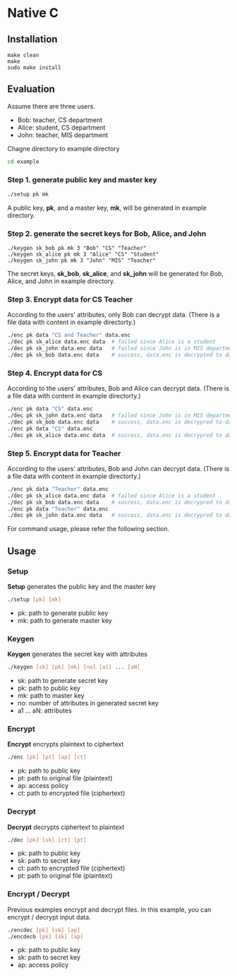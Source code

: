 # Native C

## Installation
~~~make
make clean
make
sudo make install
~~~	

## Evaluation
Assume there are three users.
- Bob: teacher, CS department
- Alice: student, CS department
- John: teacher, MIS department

Chagne directory to example directory
~~~bash
cd example
~~~

### Step 1. generate public key and master key
~~~bash
./setup pk mk
~~~
A public key, **pk**, and a master key, **mk**, will be generated in example directory.

### Step 2. generate the secret keys for Bob, Alice, and John
~~~base
./keygen sk_bob pk mk 3 "Bob" "CS" "Teacher"
./keygen sk_alice pk mk 3 "Alice" "CS" "Student"
./keygen sk_john pk mk 3 "John" "MIS" "Teacher"
~~~
The secret keys, **sk_bob**, **sk_alice**, and **sk_john** will be generated for Bob, Alice, and John in example directory.

### Step 3. Encrypt data for CS Teacher
According to the users' attributes, only Bob can decrypt data.
(There is a file data with content in example directorty.)

~~~bash
./enc pk data "CS and Teacher" data.enc
./dec pk sk_alice data.enc data  # failed since Alice is a student
./dec pk sk_john data.enc data   # failed since John is in MIS department
./dec pk sk_bob data.enc data    # success, data.enc is decrypted to data
~~~

### Step 4. Encrypt data for CS
According to the users' attributes, Bob and Alice can decrypt data.
(There is a file data with content in example directorty.)

~~~bash
./enc pk data "CS" data.enc
./dec pk sk_john data.enc data   # failed since John is in MIS department
./dec pk sk_bob data.enc data    # success, data.enc is decrypred to data
./enc pk data "CS" data.enc
./dec pk sk_alice data.enc data  # success, data.enc is decrypred to data
~~~

### Step 5. Encrypt data for Teacher
According to the users' attributes, Bob and John can decrypt data.
(There is a file data with content in example directorty.)

~~~bash
./enc pk data "Teacher" data.enc
./dec pk sk_alice data.enc data  # failed since Alice is a student
./dec pk sk_bob data.enc data    # success, data.enc is decrypred to data
./enc pk data "Teacher" data.enc
./dec pk sk_john data.enc data   # success, data.enc is decrypred to data
~~~

For command usage, please refer the following section.

## Usage
### Setup
**Setup** generates the public key and the master key
~~~bash
./setup [pk] [mk]
~~~
- pk: path to generate public key
- mk: path to generate master key

### Keygen
**Keygen** generates the secret key with attributes
~~~bash
./keygen [sk] [pk] [mk] [no] [a1] ... [aN]
~~~
- sk: path to generate secret key
- pk: path to public key
- mk: path to master key
- no: number of attributes in generated secret key
- a1 ... aN: attributes

### Encrypt
**Encrypt** encrypts plaintext to ciphertext
~~~bash
./enc [pk] [pt] [ap] [ct]
~~~	
- pk: path to public key
- pt: path to original file (plaintext)
- ap: access policy
- ct: path to encrypted file (ciphertext)

### Decrypt
**Decrypt** decrypts ciphertext to plaintext
~~~bash
./dec [pk] [sk] [ct] [pt]
~~~
- pk: path to public key
- sk: path to secret key
- ct: path to encrypted file (ciphertext)
- pt: path to original file (plaintext)

### Encrypt / Decrypt
Previous examples encrypt and decrypt files. In this example, you can encrypt / decrypt input data.
~~~bash
./encdec [pk] [sk] [ap]
./encdecb [pk] [sk] [ap]
~~~
- pk: path to public key
- sk: path to secret key
- ap: access policy
